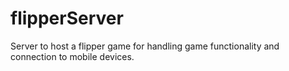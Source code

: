 # flipperServer
Server to host a flipper game for handling game functionality and connection to mobile devices.
